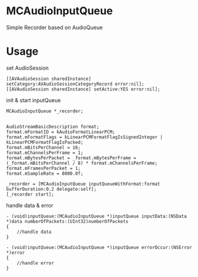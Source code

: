 # MCAudioInputQueue
Simple Recorder based on AudioQueue


# Usage

set AudioSession

```objc
[[AVAudioSession sharedInstance] setCategory:AVAudioSessionCategoryRecord error:nil];
[[AVAudioSession sharedInstance] setActive:YES error:nil];
```


init & start inputQueue

``` objc
MCAudioInputQueue *_recorder;
```

```objc

AudioStreamBasicDescription format;
format.mFormatID = kAudioFormatLinearPCM;
format.mFormatFlags = kLinearPCMFormatFlagIsSignedInteger | kLinearPCMFormatFlagIsPacked;
format.mBitsPerChannel = 16;
format.mChannelsPerFrame = 1;
format.mBytesPerPacket = _format.mBytesPerFrame = (_format.mBitsPerChannel / 8) * format.mChannelsPerFrame;
format.mFramesPerPacket = 1;
format.mSampleRate = 8000.0f;

_recorder = [MCAudioInputQueue inputQueueWithFormat:format bufferDuration:0.2 delegate:self];
[_recorder start];
```

handle data & error

```objc
- (void)inputQueue:(MCAudioInputQueue *)inputQueue inputData:(NSData *)data numberOfPackets:(UInt32)numberOfPackets
{
    //handle data
}

- (void)inputQueue:(MCAudioInputQueue *)inputQueue errorOccur:(NSError *)error
{
    //handle error
}

```